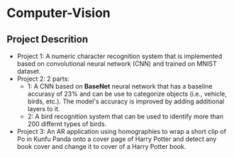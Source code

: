 # Computer-Vision
## Project Descrition
- Project 1: A numeric character recognition system that is implemented based on convolutional neural network (CNN) and trained on MNIST dataset. 
- Project 2: 2 parts:
	- 1: A CNN based on **BaseNet** neural network that has a baseline accurasy of 23% and can be use to categorize objects (i.e., vehicle, birds, etc.). The model's accuracy is improved by adding additional layers to it.     
	- 2: A bird recognition system that can be used to identify more than 200 differnt types of birds. 
- Project 3: An AR application using homographies to wrap a short clip of Po in Kunfu Panda onto a cover page of Harry Potter and detect any book cover and change it to cover of a Harry Potter book.  

